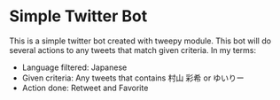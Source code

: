 # Simple Twitter Bot

This is a simple twitter bot created with tweepy module. This bot will do several actions to any tweets that match given criteria. In my terms:
- Language filtered: Japanese
- Given criteria: Any tweets that contains 村山 彩希 or ゆいりー
- Action done: Retweet and Favorite
